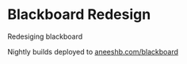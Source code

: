 Blackboard Redesign
=======================

Redesiging blackboard

Nightly builds deployed to
[aneeshb.com/blackboard](http://www.aneeshb.com/blackboard)

